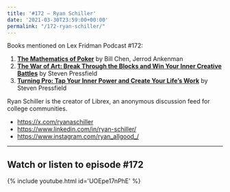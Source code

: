 ```yaml
---
title: '#172 – Ryan Schiller'
date: '2021-03-30T23:59:00+00:00'
permalink: "/172-ryan-schiller/"
---
```


Books mentioned on Lex Fridman Podcast #172:

1. <b><a href="https://amzn.to/3HE0sjP" target="_blank" rel="sponsored noopener noreferrer">The Mathematics of Poker</a></b> by Bill Chen, Jerrod Ankenman
2. <b><a href="https://amzn.to/3BCP5EZ" target="_blank" rel="sponsored noopener noreferrer">The War of Art: Break Through the Blocks and Win Your Inner Creative Battles</a></b> by Steven Pressfield
3. <b><a href="https://amzn.to/3j7h2yi" target="_blank" rel="sponsored noopener noreferrer">Turning Pro: Tap Your Inner Power and Create Your Life’s Work</a></b> by Steven Pressfield

<!--more-->

Ryan Schiller is the creator of Librex, an anonymous discussion feed for college communities.

- <a href="https://x.com/ryanaschiller" target="_blank">https://x.com/ryanaschiller</a>
- <a href="https://www.linkedin.com/in/ryan-schiller/" target="_blank">https://www.linkedin.com/in/ryan-schiller/</a>
- <a href="https://www.instagram.com/ryan_allgood_/" target="_blank">https://www.instagram.com/ryan_allgood_/</a>

- - - - - -

## Watch or listen to episode #172

{% include youtube.html id='UOEpe17nPhE' %}
